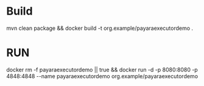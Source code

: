 # Build
mvn clean package && docker build -t org.example/payaraexecutordemo .

# RUN

docker rm -f payaraexecutordemo || true && docker run -d -p 8080:8080 -p 4848:4848 --name payaraexecutordemo org.example/payaraexecutordemo 